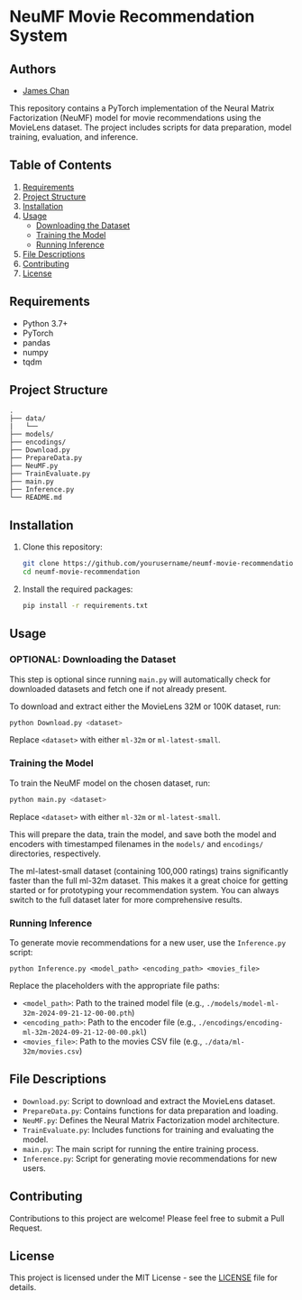 # NeuMF Movie Recommendation System

## Authors
- [James Chan](https://github.com/chanjbc)

This repository contains a PyTorch implementation of the Neural Matrix Factorization (NeuMF) model for movie recommendations using the MovieLens dataset. The project includes scripts for data preparation, model training, evaluation, and inference.


## Table of Contents

1. [Requirements](#requirements)
2. [Project Structure](#project-structure)
3. [Installation](#installation)
4. [Usage](#usage)
   - [Downloading the Dataset](#downloading-the-dataset)
   - [Training the Model](#training-the-model)
   - [Running Inference](#running-inference)
5. [File Descriptions](#file-descriptions)
6. [Contributing](#contributing)
7. [License](#license)

## Requirements

- Python 3.7+
- PyTorch
- pandas
- numpy
- tqdm

## Project Structure

```
.
├── data/
|   └── 
├── models/
├── encodings/
├── Download.py
├── PrepareData.py
├── NeuMF.py
├── TrainEvaluate.py
├── main.py
├── Inference.py
└── README.md
```

## Installation

1. Clone this repository:
   ```bash
   git clone https://github.com/yourusername/neumf-movie-recommendation.git
   cd neumf-movie-recommendation
   ```

2. Install the required packages:
   ```bash
   pip install -r requirements.txt
   ```

## Usage

### OPTIONAL: Downloading the Dataset

This step is optional since running `main.py` will automatically check for downloaded datasets and fetch one if not already present.

To download and extract either the MovieLens 32M or 100K dataset, run:

```bash
python Download.py <dataset>
```

Replace `<dataset>` with either `ml-32m` or `ml-latest-small`.

### Training the Model

To train the NeuMF model on the chosen dataset, run:

```bash
python main.py <dataset>
```

Replace `<dataset>` with either `ml-32m` or `ml-latest-small`.

This will prepare the data, train the model, and save both the model and encoders with timestamped filenames in the `models/` and `encodings/` directories, respectively.

The ml-latest-small dataset (containing 100,000 ratings) trains significantly faster than the full ml-32m dataset. This makes it a great choice for getting started or for prototyping your recommendation system. You can always switch to the full dataset later for more comprehensive results.

### Running Inference

To generate movie recommendations for a new user, use the `Inference.py` script:

```
python Inference.py <model_path> <encoding_path> <movies_file>
```

Replace the placeholders with the appropriate file paths:
- `<model_path>`: Path to the trained model file (e.g., `./models/model-ml-32m-2024-09-21-12-00-00.pth`)
- `<encoding_path>`: Path to the encoder file (e.g., `./encodings/encoding-ml-32m-2024-09-21-12-00-00.pkl`)
- `<movies_file>`: Path to the movies CSV file (e.g., `./data/ml-32m/movies.csv`)

## File Descriptions

- `Download.py`: Script to download and extract the MovieLens dataset.
- `PrepareData.py`: Contains functions for data preparation and loading.
- `NeuMF.py`: Defines the Neural Matrix Factorization model architecture.
- `TrainEvaluate.py`: Includes functions for training and evaluating the model.
- `main.py`: The main script for running the entire training process.
- `Inference.py`: Script for generating movie recommendations for new users.

## Contributing

Contributions to this project are welcome! Please feel free to submit a Pull Request.

## License

This project is licensed under the MIT License - see the [LICENSE](LICENSE) file for details.